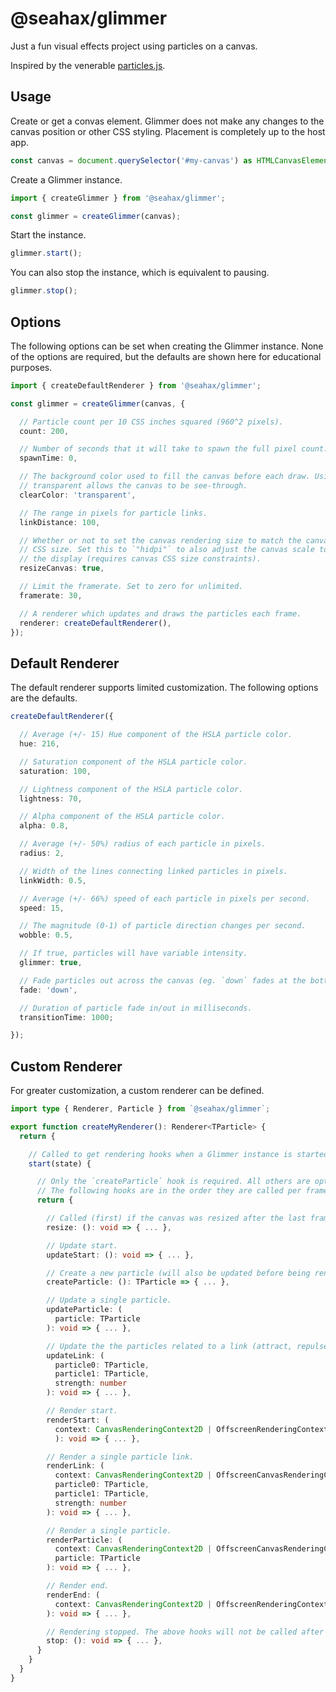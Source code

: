 # @seahax/glimmer

Just a fun visual effects project using particles on a canvas.

Inspired by the venerable [particles.js](https://vincentgarreau.com/particles.js/).

## Usage

Create or get a convas element. Glimmer does not make any changes to the canvas position or other CSS styling. Placement is completely up to the host app.

```ts
const canvas = document.querySelector('#my-canvas') as HTMLCanvasElement;
```

Create a Glimmer instance.

```ts
import { createGlimmer } from '@seahax/glimmer';

const glimmer = createGlimmer(canvas);
```

Start the instance.

```ts
glimmer.start();
```

You can also stop the instance, which is equivalent to pausing.

```ts
glimmer.stop();
```

## Options

The following options can be set when creating the Glimmer instance. None of the options are required, but the defaults are shown here for educational purposes.

```ts
import { createDefaultRenderer } from '@seahax/glimmer';

const glimmer = createGlimmer(canvas, {

  // Particle count per 10 CSS inches squared (960^2 pixels).
  count: 200,

  // Number of seconds that it will take to spawn the full pixel count.
  spawnTime: 0,

  // The background color used to fill the canvas before each draw. Using
  // transparent allows the canvas to be see-through.
  clearColor: 'transparent',

  // The range in pixels for particle links.
  linkDistance: 100,

  // Whether or not to set the canvas rendering size to match the canvas
  // CSS size. Set this to `"hidpi"` to also adjust the canvas scale to match
  // the display (requires canvas CSS size constraints).
  resizeCanvas: true,

  // Limit the framerate. Set to zero for unlimited.
  framerate: 30,

  // A renderer which updates and draws the particles each frame.
  renderer: createDefaultRenderer(),
});
```

## Default Renderer

The default renderer supports limited customization. The following options are the defaults.

```ts
createDefaultRenderer({

  // Average (+/- 15) Hue component of the HSLA particle color.
  hue: 216,

  // Saturation component of the HSLA particle color.
  saturation: 100,

  // Lightness component of the HSLA particle color.
  lightness: 70,

  // Alpha component of the HSLA particle color.
  alpha: 0.8,

  // Average (+/- 50%) radius of each particle in pixels.
  radius: 2,

  // Width of the lines connecting linked particles in pixels.
  linkWidth: 0.5,

  // Average (+/- 66%) speed of each particle in pixels per second.
  speed: 15,

  // The magnitude (0-1) of particle direction changes per second.
  wobble: 0.5,

  // If true, particles will have variable intensity.
  glimmer: true,

  // Fade particles out across the canvas (eg. `down` fades at the bottom).
  fade: 'down',

  // Duration of particle fade in/out in milliseconds.
  transitionTime: 1000;

});
```

## Custom Renderer

For greater customization, a custom renderer can be defined.

```ts
import type { Renderer, Particle } from `@seahax/glimmer`;

export function createMyRenderer(): Renderer<TParticle> {
  return {

    // Called to get rendering hooks when a Glimmer instance is started.
    start(state) {

      // Only the `createParticle` hook is required. All others are optional.
      // The following hooks are in the order they are called per frame.
      return {

        // Called (first) if the canvas was resized after the last frame.
        resize: (): void => { ... },

        // Update start.
        updateStart: (): void => { ... },

        // Create a new particle (will also be updated before being rendered).
        createParticle: (): TParticle => { ... },

        // Update a single particle.
        updateParticle: (
          particle: TParticle
        ): void => { ... },

        // Update the the particles related to a link (attract, repulse, etc).
        updateLink: (
          particle0: TParticle,
          particle1: TParticle,
          strength: number
        ): void => { ... },

        // Render start.
        renderStart: (
          context: CanvasRenderingContext2D | OffscreenRenderingContext
          ): void => { ... },

        // Render a single particle link.
        renderLink: (
          context: CanvasRenderingContext2D | OffscreenCanvasRenderingContext2D,
          particle0: TParticle,
          particle1: TParticle,
          strength: number
        ): void => { ... },

        // Render a single particle.
        renderParticle: (
          context: CanvasRenderingContext2D | OffscreenCanvasRenderingContext2D,
          particle: TParticle
        ): void => { ... },

        // Render end.
        renderEnd: (
          context: CanvasRenderingContext2D | OffscreenRenderingContext
        ): void => { ... },

        // Rendering stopped. The above hooks will not be called after this.
        stop: (): void => { ... },
      }
    }
  }
}
```
